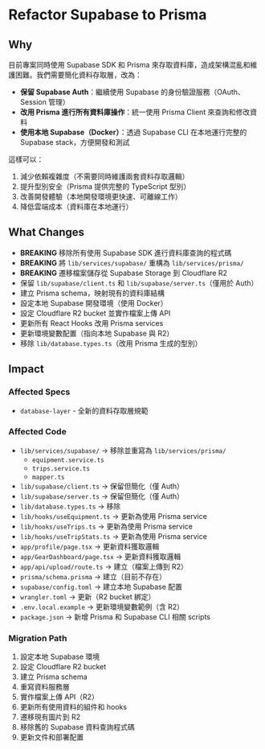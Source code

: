 # Refactor Supabase to Prisma

## Why

目前專案同時使用 Supabase SDK 和 Prisma 來存取資料庫，造成架構混亂和維護困難。我們需要簡化資料存取層，改為：
- **保留 Supabase Auth**：繼續使用 Supabase 的身份驗證服務（OAuth、Session 管理）
- **改用 Prisma 進行所有資料庫操作**：統一使用 Prisma Client 來查詢和修改資料
- **使用本地 Supabase（Docker）**：透過 Supabase CLI 在本地運行完整的 Supabase stack，方便開發和測試

這樣可以：
1. 減少依賴複雜度（不需要同時維護兩套資料存取邏輯）
2. 提升型別安全（Prisma 提供完整的 TypeScript 型別）
3. 改善開發體驗（本地開發環境更快速、可離線工作）
4. 降低雲端成本（資料庫在本地運行）

## What Changes

- **BREAKING** 移除所有使用 Supabase SDK 進行資料庫查詢的程式碼
- **BREAKING** 將 `lib/services/supabase/` 重構為 `lib/services/prisma/`
- **BREAKING** 遷移檔案儲存從 Supabase Storage 到 Cloudflare R2
- 保留 `lib/supabase/client.ts` 和 `lib/supabase/server.ts`（僅用於 Auth）
- 建立 Prisma schema，映射現有的資料庫結構
- 設定本地 Supabase 開發環境（使用 Docker）
- 設定 Cloudflare R2 bucket 並實作檔案上傳 API
- 更新所有 React Hooks 改用 Prisma services
- 更新環境變數配置（指向本地 Supabase 與 R2）
- 移除 `lib/database.types.ts`（改用 Prisma 生成的型別）

## Impact

### Affected Specs
- `database-layer` - 全新的資料存取層規範

### Affected Code
- `lib/services/supabase/` → 移除並重寫為 `lib/services/prisma/`
  - `equipment.service.ts`
  - `trips.service.ts`
  - `mapper.ts`
- `lib/supabase/client.ts` → 保留但簡化（僅 Auth）
- `lib/supabase/server.ts` → 保留但簡化（僅 Auth）
- `lib/database.types.ts` → 移除
- `lib/hooks/useEquipment.ts` → 更新為使用 Prisma service
- `lib/hooks/useTrips.ts` → 更新為使用 Prisma service
- `lib/hooks/useTripStats.ts` → 更新為使用 Prisma service
- `app/profile/page.tsx` → 更新資料獲取邏輯
- `app/GearDashboard/page.tsx` → 更新資料獲取邏輯
- `app/api/upload/route.ts` → 建立（檔案上傳到 R2）
- `prisma/schema.prisma` → 建立（目前不存在）
- `supabase/config.toml` → 建立本地 Supabase 配置
- `wrangler.toml` → 更新（R2 bucket 綁定）
- `.env.local.example` → 更新環境變數範例（含 R2）
- `package.json` → 新增 Prisma 和 Supabase CLI 相關 scripts

### Migration Path
1. 設定本地 Supabase 環境
2. 設定 Cloudflare R2 bucket
3. 建立 Prisma schema
4. 重寫資料服務層
5. 實作檔案上傳 API（R2）
6. 更新所有使用資料的組件和 hooks
7. 遷移現有圖片到 R2
8. 移除舊的 Supabase 資料查詢程式碼
9. 更新文件和部署配置

